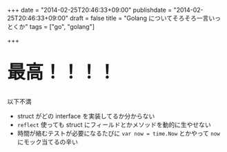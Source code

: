 +++
date = "2014-02-25T20:46:33+09:00"
publishdate = "2014-02-25T20:46:33+09:00"
draft = false
title = "Golang についてそろそろ一言いっとくか"
tags = ["go", "golang"]

+++

<br>
<span style="font-size:300%;font-weight:bold;">最高！！！！</span>

<br>
<br>

以下不満

* struct がどの interface を実装してるか分からない
* `reflect` 使っても struct にフィールドとかメソッドを動的に生やせない
* 時間が絡むテストが必要になるたびに `var now = time.Now` とかやって `now` にモック当てるの辛い
